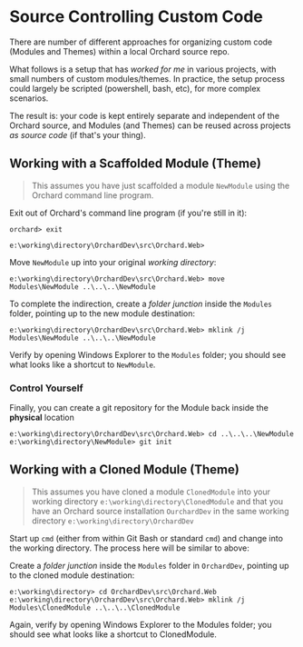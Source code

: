 # Source Controlling Custom Code

There are number of different approaches for organizing custom code (Modules and Themes) within a local Orchard source repo.

What follows is a setup that has *worked for me* in various projects, with small numbers of custom modules/themes. In practice, the setup process could largely be scripted (powershell, bash, etc), for more complex scenarios.

The result is: your code is kept entirely separate and independent of the Orchard source, and Modules (and Themes) can be reused across projects *as source code* (if that's your thing).

## Working with a Scaffolded Module (Theme)

> This assumes you have just scaffolded a module `NewModule` using the Orchard command line program. 

Exit out of Orchard's command line program (if you're still in it):

    orchard> exit
    
    e:\working\directory\OrchardDev\src\Orchard.Web>

Move `NewModule` up into your original *working directory*:

    e:\working\directory\OrchardDev\src\Orchard.Web> move Modules\NewModule ..\..\..\NewModule

To complete the indirection, create a *folder junction* inside the `Modules` folder, pointing up to the 
new module destination:

    e:\working\directory\OrchardDev\src\Orchard.Web> mklink /j Modules\NewModule ..\..\..\NewModule

Verify by opening Windows Explorer to the `Modules` folder; you should see what looks like a shortcut to `NewModule`.

### Control Yourself

Finally, you can create a git repository for the Module back inside the **physical** location

    e:\working\directory\OrchardDev\src\Orchard.Web> cd ..\..\..\NewModule
    e:\working\directory\NewModule> git init
    
## Working with a Cloned Module (Theme)

> This assumes you have cloned a module `ClonedModule` into your working directory `e:\working\directory\ClonedModule`
> and that you have an Orchard source installation `OurchardDev` in the same working directory `e:\working\directory\OrchardDev`

Start up `cmd` (either from within Git Bash or standard `cmd`) and change into the working directory. The process here will be similar to above:

Create a *folder junction* inside the `Modules` folder in `OrchardDev`, pointing up to the cloned module destination:

    e:\working\directory> cd OrchardDev\src\Orchard.Web
    e:\working\directory\OrchardDev\src\Orchard.Web> mklink /j Modules\ClonedModule ..\..\..\ClonedModule
    
Again, verify by opening Windows Explorer to the Modules folder; you should see what looks like a shortcut to ClonedModule.
